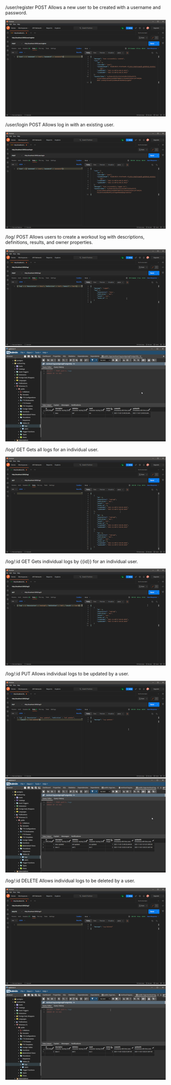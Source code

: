 /user/register 	POST 	    Allows a new user to be created with a username and password.

![POST /user/register - postman](readmeImages/Postman_6jglnTYdch.png)

/user/login 	POST 	    Allows log in with an existing user.

![POST user/login - postman](readmeImages/Postman_HofMIOneZF.png)

/log/           POST 	    Allows users to create a workout log with descriptions, definitions, results, and owner properties.

![POST /log/ - postman](readmeImages/Postman_mzIe6waRdK.png)
![POST /log/ - pgAdmin](readmeImages/pgAdmin4_YuyJEF1pGl.png)

/log/           GET 	    Gets all logs for an individual user.

![GET /log/ - postman](readmeImages/Postman_0slrHjunU3.png)

/log/:id        GET         Gets individual logs by {{id}} for an individual user.

![GET /log/:id - postman](readmeImages/Postman_vFQy8GSIUB.png)

/log/:id        PUT 	    Allows individual logs to be updated by a user.

![PUT /log/:id - postman](readmeImages/Postman_QY1yAztjPp.png)
![PUT /log/:id - pgAdmin](readmeImages/pgAdmin4_JlIVfQerJD.png)

/log/:id 	    DELETE 	    Allows individual logs to be deleted by a user.

![DELETE /log/:id - postman](readmeImages/Postman_hNh7gGZ1Ah.png)
![DELETE /log/:id - pgAdmin](readmeImages/pgAdmin4_0QLKdkmMmy.png)